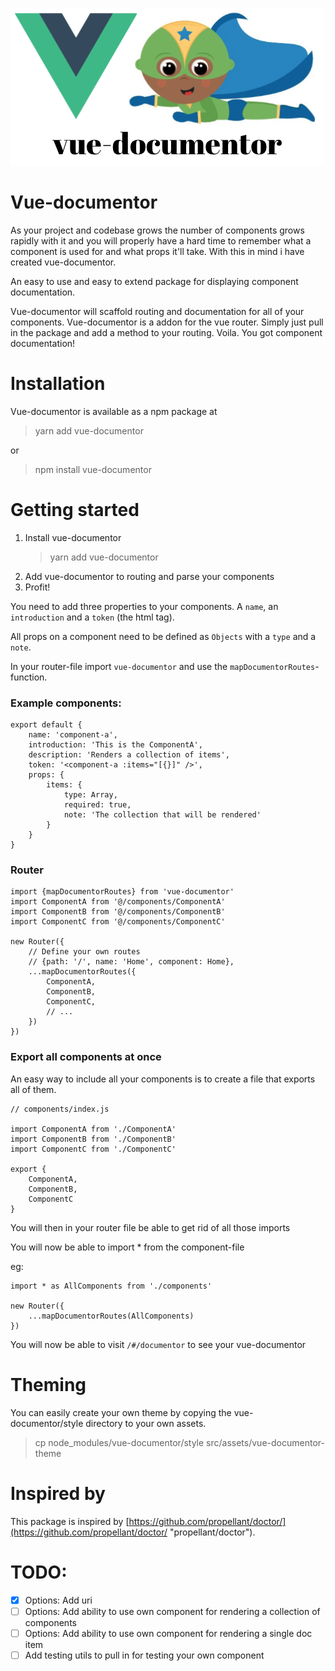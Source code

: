 ![Vue documentor](./assets/logo.png)

# Vue-documentor
As your project and codebase grows the number of components grows rapidly with it and you will properly have a hard time
to remember what a component is used for and what props it'll take. 
With this in mind i have created vue-documentor. 

An easy to use and easy to extend package for displaying component documentation.

Vue-documentor will scaffold routing and documentation for all of your components. 
Vue-documentor is a addon for the vue router. Simply just pull in the package and add a method to your routing. Voila. 
You got component documentation!


# Installation
Vue-documentor is available as a npm package at
> yarn add vue-documentor

or

> npm install vue-documentor


# Getting started

1. Install vue-documentor
    > yarn add vue-documentor
1. Add vue-documentor to routing and parse your components
1. Profit!


You need to add three properties to your components. A `name`, an `introduction` and a `token` (the html tag).

All props on a component need to be defined as `Objects` with a `type` and a `note`.

In your router-file import `vue-documentor` and use the `mapDocumentorRoutes`-function.

### Example components:

```
export default {
    name: 'component-a',
    introduction: 'This is the ComponentA',
    description: 'Renders a collection of items',
    token: '<component-a :items="[{}]" />',
    props: {
        items: {
            type: Array, 
            required: true, 
            note: 'The collection that will be rendered'
        }
    }
}
```

### Router

```
import {mapDocumentorRoutes} from 'vue-documentor' 
import ComponentA from '@/components/ComponentA'
import ComponentB from '@/components/ComponentB'
import ComponentC from '@/components/ComponentC'

new Router({
    // Define your own routes
    // {path: '/', name: 'Home', component: Home},
    ...mapDocumentorRoutes({
        ComponentA,
        ComponentB,
        ComponentC,
        // ...
    })
})
```

### Export all components at once

An easy way to include all your components is to create a file that exports all of them.

```
// components/index.js

import ComponentA from './ComponentA'
import ComponentB from './ComponentB'
import ComponentC from './ComponentC'

export {
    ComponentA,
    ComponentB,
    ComponentC
}
```

You will then in your router file be able to get rid of all those imports

You will now be able to import * from the component-file

eg:

```
import * as AllComponents from './components'

new Router({
    ...mapDocumentorRoutes(AllComponents)
})
```



You will now be able to visit `/#/documentor` to see your vue-documentor


# Theming
You can easily create your own theme by copying the vue-documentor/style directory to your own assets.

> cp node_modules/vue-documentor/style src/assets/vue-documentor-theme

# Inspired by
This package is inspired by [https://github.com/propellant/doctor/](https://github.com/propellant/doctor/ "propellant/doctor").

# TODO:
- [x] Options: Add uri
- [ ] Options: Add ability to use own component for rendering a collection of components
- [ ] Options: Add ability to use own component for rendering a single doc item
- [ ] Add testing utils to pull in for testing your own component
